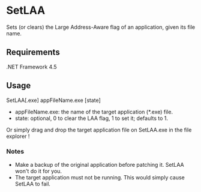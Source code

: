 # SetLAA
Sets (or clears) the Large Address-Aware flag of an application, given its file name.

## Requirements
.NET Framework 4.5

## Usage
SetLAA[.exe] appFileName.exe [state]
- appFileName.exe: the name of the target application (*.exe) file.
- state: optional, 0 to clear the LAA flag, 1 to set it; defaults to 1.

Or simply drag and drop the target application file on SetLAA.exe in the file explorer !

### Notes
- Make a backup of the original application before patching it. SetLAA won't do it for you.
- The target application must not be running. This would simply cause SetLAA to fail.